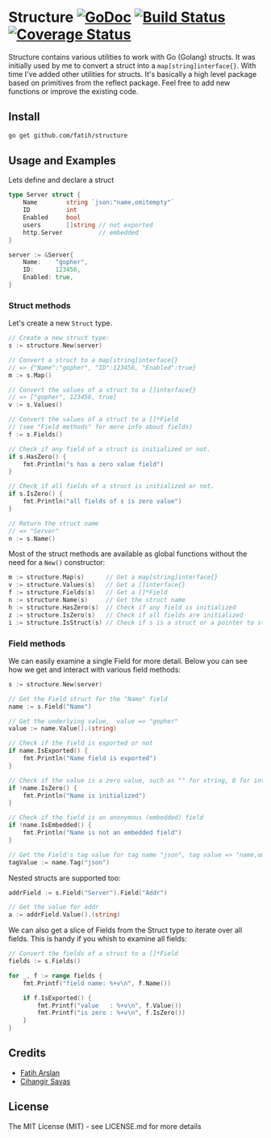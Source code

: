 # Structure [![GoDoc](https://godoc.org/github.com/fatih/structure?status.svg)](http://godoc.org/github.com/fatih/structure) [![Build Status](https://travis-ci.org/fatih/structure.svg)](https://travis-ci.org/fatih/structure) [![Coverage Status](https://img.shields.io/coveralls/fatih/structure.svg)](https://coveralls.io/r/fatih/structure)

Structure contains various utilities to work with Go (Golang) structs. It was
initially used by me to convert a struct into a `map[string]interface{}`. With
time I've added other utilities for structs.  It's basically a high level
package based on primitives from the reflect package. Feel free to add new
functions or improve the existing code.

## Install

```bash
go get github.com/fatih/structure
```

## Usage and Examples

Lets define and declare a struct

```go
type Server struct {
	Name        string `json:"name,omitempty"`
	ID          int
	Enabled     bool
	users       []string // not exported
	http.Server          // embedded
}

server := &Server{
	Name:    "gopher",
	ID:      123456,
	Enabled: true,
}
```

### Struct methods

Let's create a new `Struct` type. 

```go
// Create a new struct type:
s := structure.New(server)

// Convert a struct to a map[string]interface{}
// => {"Name":"gopher", "ID":123456, "Enabled":true}
m := s.Map()

// Convert the values of a struct to a []interface{}
// => ["gopher", 123456, true]
v := s.Values()

// Convert the values of a struct to a []*Field
// (see "Field methods" for more info about fields)
f := s.Fields()

// Check if any field of a struct is initialized or not.
if s.HasZero() {
    fmt.Println("s has a zero value field")
}

// Check if all fields of a struct is initialized or not.
if s.IsZero() {
    fmt.Println("all fields of s is zero value")
}

// Return the struct name
// => "Server"
n := s.Name()
```

Most of the struct methods are available as global functions without the need
for a `New()` constructor:

```go
m := structure.Map(s)      // Get a map[string]interface{}
v := structure.Values(s)   // Get a []interface{}
f := structure.Fields(s)   // Get a []*Field
n := structure.Name(s)     // Get the struct name
h := structure.HasZero(s)  // Check if any field is initialized
z := structure.IsZero(s)   // Check if all fields are initialized
i := structure.IsStruct(s) // Check if s is a struct or a pointer to struct
```

### Field methods

We can easily examine a single Field for more detail. Below you can see how we
get and interact with various field methods:


```go
s := structure.New(server)

// Get the Field struct for the "Name" field
name := s.Field("Name")

// Get the underlying value,  value => "gopher"
value := name.Value().(string)

// Check if the field is exported or not
if name.IsExported() {
	fmt.Println("Name field is exported")
}

// Check if the value is a zero value, such as "" for string, 0 for int
if !name.IsZero() {
	fmt.Println("Name is initialized")
}

// Check if the field is an anonymous (embedded) field
if !name.IsEmbedded() {
	fmt.Println("Name is not an embedded field")
}

// Get the Field's tag value for tag name "json", tag value => "name,omitempty"
tagValue := name.Tag("json")
```

Nested structs are supported too:

```go
addrField := s.Field("Server").Field("Addr")

// Get the value for addr
a := addrField.Value().(string)
```

We can also get a slice of Fields from the Struct type to iterate over all
fields. This is handy if you whish to examine all fields:

```go
// Convert the fields of a struct to a []*Field
fields := s.Fields()

for _, f := range fields {
	fmt.Printf("field name: %+v\n", f.Name())

	if f.IsExported() {
		fmt.Printf("value   : %+v\n", f.Value())
		fmt.Printf("is zero : %+v\n", f.IsZero())
	}
}
```

## Credits

 * [Fatih Arslan](https://github.com/fatih)
 * [Cihangir Savas](https://github.com/cihangir)

## License

The MIT License (MIT) - see LICENSE.md for more details


